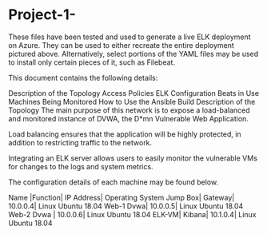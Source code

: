 # Project-1-
These files have been tested and used to generate a live ELK deployment on Azure. They can be used to either recreate the entire deployment pictured above. Alternatively, select portions of the YAML files may be used to install only certain pieces of it, such as Filebeat.

This document contains the following details:

Description of the Topology
Access Policies
ELK Configuration
Beats in Use
Machines Being Monitored
How to Use the Ansible Build
Description of the Topology
The main purpose of this network is to expose a load-balanced and monitored instance of DVWA, the D*mn Vulnerable Web Application.

Load balancing ensures that the application will be highly protected, in addition to restricting traffic to the network.

Integrating an ELK server allows users to easily monitor the vulnerable VMs for changes to the logs and system metrics.

The configuration details of each machine may be found below.

Name	|Function|	IP Address|	Operating System
Jump Box|	Gateway|	10.0.0.4|	Linux Ubuntu 18.04
Web-1	Dvwa|	10.0.0.5|	Linux Ubuntu 18.04
Web-2	Dvwa |	10.0.0.6|	Linux Ubuntu 18.04
ELK-VM|	Kibana|	10.1.0.4|	Linux Ubuntu 18.04
